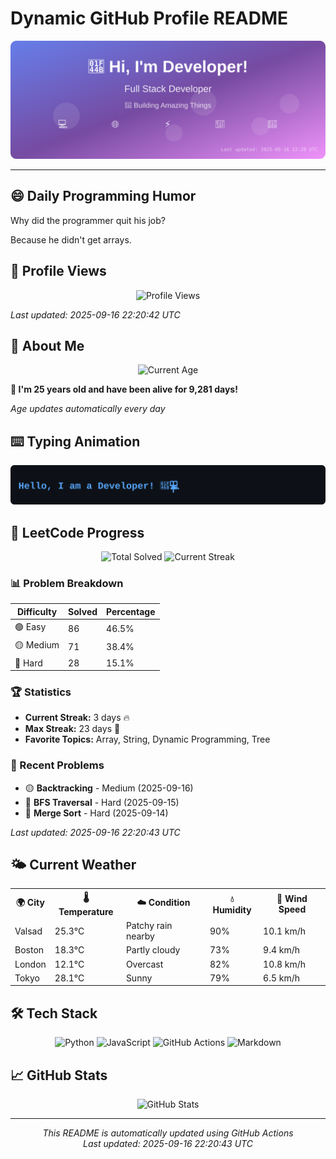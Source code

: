 # Dynamic GitHub Profile README

<!-- HEADER-START -->
<p align="center">
    <img src="./assets/header.svg" alt="Profile Header" />
</p>

---

<!-- HEADER-END -->

<!-- QUOTES-START -->
## 😄 Daily Programming Humor

Why did the programmer quit his job?

Because he didn't get arrays.

<!-- QUOTES-END -->

<!-- VISITOR-COUNTER-START -->
## 👀 Profile Views

<p align="center">
    <img src="https://img.shields.io/badge/Profile%20Views-821-blue?style=for-the-badge&logo=eye&logoColor=white" alt="Profile Views">
</p>

*Last updated: 2025-09-16 22:20:42 UTC*

<!-- VISITOR-COUNTER-END -->

<!-- AGE-START -->
## 🎂 About Me

<p align="center">
    <img src="https://img.shields.io/badge/Age-25%20years%204%20months%2028%20days-brightgreen?style=for-the-badge&logo=calendar&logoColor=white" alt="Current Age">
</p>

**🌟 I'm 25 years old and have been alive for 9,281 days!**

*Age updates automatically every day*

<!-- AGE-END -->

<!-- TYPING-ANIMATION-START -->
## ⌨️ Typing Animation

<p align="center">
    <img src="./assets/typing_animation.svg" alt="Typing Animation" />
</p>

<!-- TYPING-ANIMATION-END -->

<!-- LEETCODE-START -->
## 🧩 LeetCode Progress

<p align="center">
    <img src="https://img.shields.io/badge/Total%20Solved-185-brightgreen?style=for-the-badge&logo=leetcode&logoColor=white" alt="Total Solved">
    <img src="https://img.shields.io/badge/Current%20Streak-3%20days-orange?style=for-the-badge&logo=fire&logoColor=white" alt="Current Streak">
</p>

### 📊 Problem Breakdown

| Difficulty | Solved | Percentage |
|------------|--------|------------|
| 🟢 Easy | 86 | 46.5% |
| 🟡 Medium | 71 | 38.4% |
| 🔴 Hard | 28 | 15.1% |

### 🏆 Statistics
- **Current Streak:** 3 days 🔥
- **Max Streak:** 23 days 🏅
- **Favorite Topics:** Array, String, Dynamic Programming, Tree

### 📝 Recent Problems
- 🟡 **Backtracking** - Medium (2025-09-16)
- 🔴 **BFS Traversal** - Hard (2025-09-15)
- 🔴 **Merge Sort** - Hard (2025-09-14)

*Last updated: 2025-09-16 22:20:43 UTC*

<!-- LEETCODE-END -->

<!-- WEATHER-START -->
## 🌤️ Current Weather

<table>
<tr>
    <th>🌍 City</th>
    <th>🌡️ Temperature</th>
    <th>☁️ Condition</th>
    <th>💧 Humidity</th>
    <th>💨 Wind Speed</th>
</tr>
<tr>
    <td>Valsad</td>
    <td>25.3°C</td>
    <td>Patchy rain nearby</td>
    <td>90%</td>
    <td>10.1 km/h</td>
</tr>
<tr>
    <td>Boston</td>
    <td>18.3°C</td>
    <td>Partly cloudy</td>
    <td>73%</td>
    <td>9.4 km/h</td>
</tr>
<tr>
    <td>London</td>
    <td>12.1°C</td>
    <td>Overcast</td>
    <td>82%</td>
    <td>10.8 km/h</td>
</tr>
<tr>
    <td>Tokyo</td>
    <td>28.1°C</td>
    <td>Sunny</td>
    <td>79%</td>
    <td>6.5 km/h</td>
</tr>
</table>
<!-- WEATHER-END -->

## 🛠️ Tech Stack

<p align="center">
    <img src="https://img.shields.io/badge/Python-3776AB?style=for-the-badge&logo=python&logoColor=white" alt="Python">
    <img src="https://img.shields.io/badge/JavaScript-F7DF1E?style=for-the-badge&logo=javascript&logoColor=black" alt="JavaScript">
    <img src="https://img.shields.io/badge/GitHub%20Actions-2088FF?style=for-the-badge&logo=github-actions&logoColor=white" alt="GitHub Actions">
    <img src="https://img.shields.io/badge/Markdown-000000?style=for-the-badge&logo=markdown&logoColor=white" alt="Markdown">
</p>

## 📈 GitHub Stats

<p align="center">
    <img src="https://github-readme-stats.vercel.app/api?username=ambicuity&show_icons=true&theme=radical" alt="GitHub Stats">
</p>

---

<p align="center">
    <i>This README is automatically updated using GitHub Actions</i><br>
    <i>Last updated: 2025-09-16 22:20:43 UTC</i>
</p>
